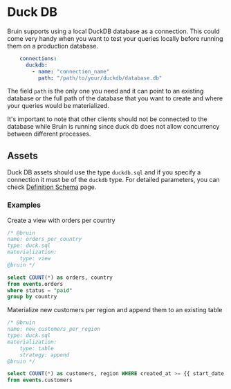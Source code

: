 # Duck DB

Bruin supports using a local DuckDB database as a connection. This could come very handy when you want to test your queries locally before running them on a production database.

```yaml
    connections:
      duckdb:
        - name: "connection_name"
          path: "/path/to/your/duckdb/database.db"
```

The field `path` is the only one you need and it can point to an existing database or the full path of the database that you want to create and where your queries would be materialized.

It's important to note that other clients should not be connected to the database while Bruin is running since duck db does not allow concurrency between different processes.


## Assets

Duck DB assets should use the type `duckdb.sql` and if you specify a connection it must be of the `duckdb` type.
For detailed parameters, you can check [Definition Schema](../assets/definition-schema.md) page.


### Examples

Create a view with orders per country
```sql
/* @bruin
name: orders_per_country
type: duck.sql
materialization:
    type: view
@bruin */

select COUNT(*) as orders, country
from events.orders
where status = "paid"
group by country
```

Materialize new customers per region and append them to an existing table
```sql
/* @bruin
name: new_customers_per_region
type: duck.sql
materialization:
    type: table
    strategy: append
@bruin */

select COUNT(*) as customers, region WHERE created_at >= {{ start_date }} AND created_at < {{ end_date }}
from events.customers
```

